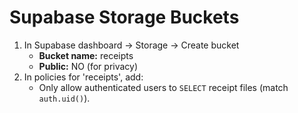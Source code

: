 # Supabase Storage Buckets

1. In Supabase dashboard → Storage → Create bucket
   - **Bucket name:** receipts
   - **Public:** NO (for privacy)
2. In policies for 'receipts', add:
   - Only allow authenticated users to `SELECT` receipt files (match `auth.uid()`).
